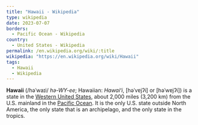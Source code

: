 ```yaml
---
title: "Hawaii - Wikipedia"
type: wikipedia
date: 2023-07-07
borders:
  - Pacific Ocean - Wikipedia
country:
  - United States - Wikipedia
permalink: /en.wikipedia.org/wiki/:title
wikipedia: "https://en.wikipedia.org/wiki/Hawaii"
tags:
  - Hawaii
  - Wikipedia
---
```

**Hawaii** (/həˈwaɪi/ *hə-WY-ee*; Hawaiian: *Hawaiʻi*, [həˈvɐjʔi] or [həˈwɐjʔi]) is a state in the [Western United States](/en.wikipedia.org/wiki/Western_United_States), about 2,000 miles (3,200 km) from the U.S. mainland in the [Pacific Ocean](/en.wikipedia.org/wiki/Pacific_Ocean). It is the only U.S. state outside North America, the only state that is an archipelago, and the only state in the tropics.